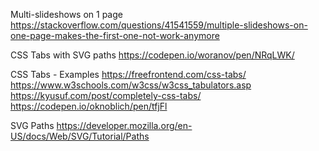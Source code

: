 Multi-slideshows on 1 page
https://stackoverflow.com/questions/41541559/multiple-slideshows-on-one-page-makes-the-first-one-not-work-anymore

CSS Tabs with SVG paths
https://codepen.io/woranov/pen/NRqLWK/

CSS Tabs - Examples
https://freefrontend.com/css-tabs/
https://www.w3schools.com/w3css/w3css_tabulators.asp
https://kyusuf.com/post/completely-css-tabs/
https://codepen.io/oknoblich/pen/tfjFl

SVG Paths
https://developer.mozilla.org/en-US/docs/Web/SVG/Tutorial/Paths
